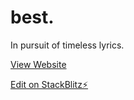 # best.

In pursuit of timeless lyrics.

[View Website](https://best-lyrics.vercel.app/)

[Edit on StackBlitz⚡️](https://stackblitz.com/edit/best-lyrics)
